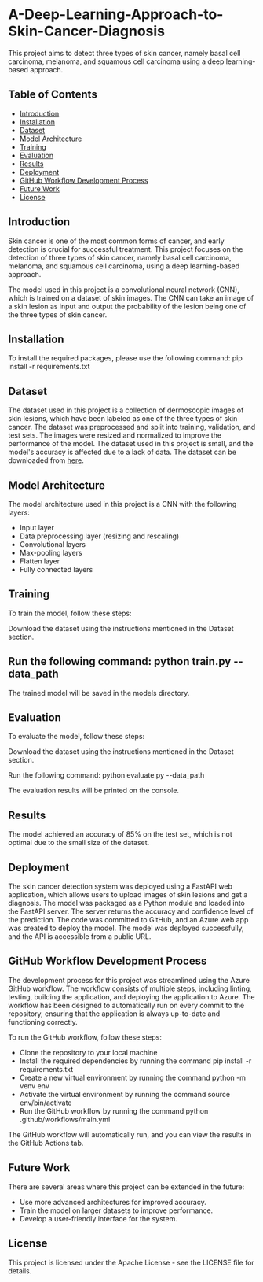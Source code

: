 # A-Deep-Learning-Approach-to-Skin-Cancer-Diagnosis

This project aims to detect three types of skin cancer, namely basal cell carcinoma, melanoma, and squamous cell carcinoma using a deep learning-based approach.

## Table of Contents

- [Introduction](#introduction)
- [Installation](#installation)
- [Dataset](#dataset)
- [Model Architecture](#model-architecture)
- [Training](#training)
- [Evaluation](#evaluation)
- [Results](#results)
- [Deployment](#deployment)
- [GitHub Workflow Development Process](#gitHub-Workflow-development-process)
- [Future Work](#future-work)
- [License](#license)

## Introduction

Skin cancer is one of the most common forms of cancer, and early detection is crucial for successful treatment. This project focuses on the detection of three types of skin cancer, namely basal cell carcinoma, melanoma, and squamous cell carcinoma, using a deep learning-based approach.

The model used in this project is a convolutional neural network (CNN), which is trained on a dataset of skin images. The CNN can take an image of a skin lesion as input and output the probability of the lesion being one of the three types of skin cancer.

## Installation
To install the required packages, please use the following command: pip install -r requirements.txt

## Dataset
The dataset used in this project is a collection of dermoscopic images of skin lesions, which have been labeled as one of the three types of skin cancer.
The dataset was preprocessed and split into training, validation, and test sets. The images were resized and normalized to improve the performance of the model.
The dataset used in this project is small, and the model's accuracy is affected due to a lack of data. The dataset can be downloaded from [here](https://www.kaggle.com/datasets/nodoubttome/skin-cancer9-classesisic).

## Model Architecture
The model architecture used in this project is a CNN with the following layers:

- Input layer
- Data preprocessing layer (resizing and rescaling)
- Convolutional layers
- Max-pooling layers
- Flatten layer
- Fully connected layers

## Training
To train the model, follow these steps:

Download the dataset using the instructions mentioned in the Dataset section.

Run the following command: python train.py --data_path <path-to-dataset>
-
The trained model will be saved in the models directory.

## Evaluation
To evaluate the model, follow these steps:

Download the dataset using the instructions mentioned in the Dataset section.

Run the following command: python evaluate.py --data_path <path-to-dataset>

The evaluation results will be printed on the console.

## Results
The model achieved an accuracy of 85% on the test set, which is not optimal due to the small size of the dataset.

## Deployment
The skin cancer detection system was deployed using a FastAPI web application, which allows users to upload images of skin lesions and get a diagnosis. The model was packaged as a Python module and loaded into the FastAPI server. The server returns the accuracy and confidence level of the prediction. The code was committed to GitHub, and an Azure web app was created to deploy the model. The model was deployed successfully, and the API is accessible from a public URL.

## GitHub Workflow Development Process
The development process for this project was streamlined using the Azure GitHub workflow. The workflow consists of multiple steps, including linting, testing, building the application, and deploying the application to Azure. The workflow has been designed to automatically run on every commit to the repository, ensuring that the application is always up-to-date and functioning correctly.

To run the GitHub workflow, follow these steps:
- Clone the repository to your local machine
- Install the required dependencies by running the command pip install -r requirements.txt
- Create a new virtual environment by running the command python -m venv env
- Activate the virtual environment by running the command source env/bin/activate
- Run the GitHub workflow by running the command python .github/workflows/main.yml

The GitHub workflow will automatically run, and you can view the results in the GitHub Actions tab.

## Future Work
There are several areas where this project can be extended in the future:

- Use more advanced architectures for improved accuracy.
- Train the model on larger datasets to improve performance.
- Develop a user-friendly interface for the system.

## License
This project is licensed under the Apache License - see the LICENSE file for details.

